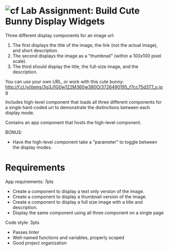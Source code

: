 
![cf](http://i.imgur.com/7v5ASc8.png) 
Lab Assignment: Build Cute Bunny Display Widgets
===

Three different display components for an image url: 
 1. The first displays the title of the image, the link (not the  actual image), and short description.  
 1. The second displays the image as a "thumbnail" (within a 100x100 pixel scale). 
 1. The third should display the title, the full-size image, and the description. 

You can use your own URL, or work with this cute bunny: http://f.cl.ly/items/3g3J1G0w122M360w380O/3726490195_f7cc75d377_o.jpg 

Includes high-level component that loads all three different components for a 
single hard-coded url to demonstrate the distinctions between each display mode.

Contains an app component that hosts the high-level component.

BONUS:
* Have the high-level component take a "parameter" to toggle between the display modes.

# Requirements
App requirements: 7pts
  - Create a component to display a text only version of the image.
  - Create a component to display a thumbnail version of the image.
  - Create a component to display a full size image with a title and description.
  - Display the same component using all three component on a single page

Code style: 3pts
  - Passes linter
  - Well-named functions and variables, properly scoped
  - Good project organization
